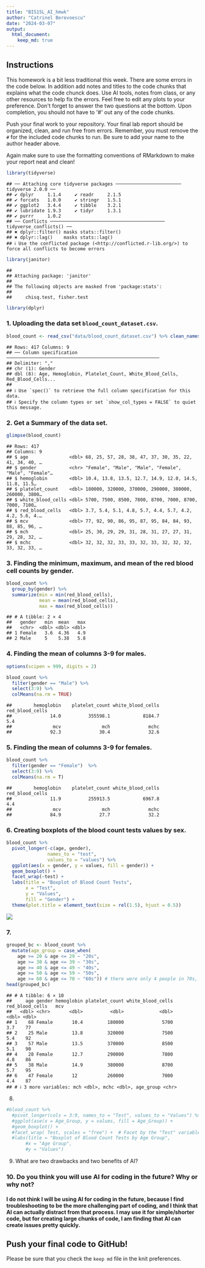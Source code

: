 ```yaml
---
title: "BIS15L_AI_hmwk"
author: "Catrinel Berevoescu"
date: "2024-03-07"
output: 
  html_document: 
    keep_md: true
---
```




## Instructions   

This homework is a bit less traditional this week. There are some errors in the code below. In addition add notes and titles to the code chunks that explains what the code chunck does. Use AI tools, notes from class, or any other resources to help fix the errors. Feel free to edit any plots to your preference. Don't forget to answer the two questions at the bottom. Upon completion, you should not have to '#' out any of the code chunks.

Push your final work to your repository. Your final lab report should be organized, clean, and run free from errors. Remember, you must remove the `#` for the included code chunks to run. Be sure to add your name to the author header above.   

Again make sure to use the formatting conventions of RMarkdown to make your report neat and clean!  


```r
library(tidyverse)
```

```
## ── Attaching core tidyverse packages ──────────────────────── tidyverse 2.0.0 ──
## ✔ dplyr     1.1.4     ✔ readr     2.1.5
## ✔ forcats   1.0.0     ✔ stringr   1.5.1
## ✔ ggplot2   3.4.4     ✔ tibble    3.2.1
## ✔ lubridate 1.9.3     ✔ tidyr     1.3.1
## ✔ purrr     1.0.2     
## ── Conflicts ────────────────────────────────────────── tidyverse_conflicts() ──
## ✖ dplyr::filter() masks stats::filter()
## ✖ dplyr::lag()    masks stats::lag()
## ℹ Use the conflicted package (<http://conflicted.r-lib.org/>) to force all conflicts to become errors
```

```r
library(janitor)
```

```
## 
## Attaching package: 'janitor'
## 
## The following objects are masked from 'package:stats':
## 
##     chisq.test, fisher.test
```

```r
library(dplyr)
```

### 1. Uploading the data set `blood_count_dataset.csv`.   


```r
blood_count <- read_csv("data/blood_count_dataset.csv") %>% clean_names() #ensuring the dataset has the correct name
```

```
## Rows: 417 Columns: 9
## ── Column specification ────────────────────────────────────────────────────────
## Delimiter: ","
## chr (1): Gender
## dbl (8): Age, Hemoglobin, Platelet_Count, White_Blood_Cells, Red_Blood_Cells...
## 
## ℹ Use `spec()` to retrieve the full column specification for this data.
## ℹ Specify the column types or set `show_col_types = FALSE` to quiet this message.
```
### 2. Get a Summary of the data set.   


```r
glimpse(blood_count)
```

```
## Rows: 417
## Columns: 9
## $ age               <dbl> 68, 25, 57, 28, 38, 47, 37, 30, 35, 22, 41, 34, 40, …
## $ gender            <chr> "Female", "Male", "Male", "Female", "Male", "Female"…
## $ hemoglobin        <dbl> 10.4, 13.8, 13.5, 12.7, 14.9, 12.0, 14.5, 11.8, 11.5…
## $ platelet_count    <dbl> 180000, 320000, 370000, 290000, 380000, 260000, 3800…
## $ white_blood_cells <dbl> 5700, 7500, 8500, 7800, 8700, 7000, 8700, 7000, 7100…
## $ red_blood_cells   <dbl> 3.7, 5.4, 5.1, 4.8, 5.7, 4.4, 5.7, 4.2, 4.2, 5.6, 4.…
## $ mcv               <dbl> 77, 92, 90, 86, 95, 87, 95, 84, 84, 93, 88, 85, 96, …
## $ mch               <dbl> 25, 30, 29, 29, 31, 28, 31, 27, 27, 31, 29, 28, 32, …
## $ mchc              <dbl> 32, 32, 32, 33, 33, 32, 33, 32, 32, 32, 33, 32, 33, …
```
### 3. Finding the minimum, maximum, and mean of the red blood cell counts by gender.  


```r
blood_count %>% 
  group_by(gender) %>% 
  summarize(min = min(red_blood_cells),
            mean = mean(red_blood_cells),
            max = max(red_blood_cells))
```

```
## # A tibble: 2 × 4
##   gender   min  mean   max
##   <chr>  <dbl> <dbl> <dbl>
## 1 Female   3.6  4.36   4.9
## 2 Male     5    5.38   5.8
```

### 4. Finding the mean of columns 3-9 for males.     


```r
options(scipen = 999, digits = 2)
```


```r
blood_count %>% 
  filter(gender == "Male") %>%
  select(3:9) %>%
  colMeans(na.rm = TRUE)
```

```
##        hemoglobin    platelet_count white_blood_cells   red_blood_cells 
##              14.0          355598.1            8184.7               5.4 
##               mcv               mch              mchc 
##              92.3              30.4              32.6
```

### 5. Finding the mean of columns 3-9 for females.     


```r
blood_count %>% 
  filter(gender == "Female")  %>% 
  select(3:9) %>%
  colMeans(na.rm = T)
```

```
##        hemoglobin    platelet_count white_blood_cells   red_blood_cells 
##              11.9          255913.5            6967.8               4.4 
##               mcv               mch              mchc 
##              84.9              27.7              32.2
```

### 6. Creating boxplots of the blood count tests values by sex.   



```r
blood_count %>%
  pivot_longer(-c(age, gender), 
               names_to = "test", 
               values_to = "values") %>%
  ggplot(aes(x = gender, y = values, fill = gender)) +
  geom_boxplot() +
  facet_wrap(~test) +
  labs(title = "Boxplot of Blood Count Tests",
       x = "Test",
       y = "Values",
       fill = "Gender") +
  theme(plot.title = element_text(size = rel(1.5), hjust = 0.5))
```

![](hw15_files/figure-html/unnamed-chunk-9-1.png)<!-- -->

### 7. 


```r
grouped_bc <- blood_count %>%
  mutate(age_group = case_when(
    age >= 20 & age <= 29 ~ "20s",
    age >= 30 & age <= 39 ~ "30s",
    age >= 40 & age <= 49 ~ "40s",
    age >= 50 & age <= 59 ~ "50s",
    age >= 60 & age <= 70 ~ "60s")) # there were only 4 people in 70s, so I combined it with 60s
head(grouped_bc)
```

```
## # A tibble: 6 × 10
##     age gender hemoglobin platelet_count white_blood_cells red_blood_cells   mcv
##   <dbl> <chr>       <dbl>          <dbl>             <dbl>           <dbl> <dbl>
## 1    68 Female       10.4         180000              5700             3.7    77
## 2    25 Male         13.8         320000              7500             5.4    92
## 3    57 Male         13.5         370000              8500             5.1    90
## 4    28 Female       12.7         290000              7800             4.8    86
## 5    38 Male         14.9         380000              8700             5.7    95
## 6    47 Female       12           260000              7000             4.4    87
## # ℹ 3 more variables: mch <dbl>, mchc <dbl>, age_group <chr>
```

8. 

```r
#blood_count %>%
  #pivot_longer(cols = 3:9, names_to = "Test", values_to = "Values") %>%
  #ggplot(ase(x = Age_Group, y = values, fill = Age_Group)) +
  #geom_boxplot() +
  #facet_wrap( Test, scales = "free") +  # Facet by the "Test" variable
  #labs(title = "Boxplot of Blood Count Tests by Age Group",
       #x = "Age Group",
       #y = "Values")
```

9. What are two drawbacks and two benefits of AI?

### 10. Do you think you will use AI for coding in the future? Why or why not?   

#### I do not think I will be using AI for coding in the future, because I find troubleshooting to be the more challenging part of coding, and I think that AI can actually distract from that process. I may use it for simple/shorter code, but for creating large chunks of code, I am finding that AI can create issues pretty quickly.   

## Push your final code to GitHub!
Please be sure that you check the `keep md` file in the knit preferences. 
